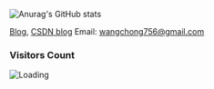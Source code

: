 ![Anurag's GitHub stats](https://github-readme-stats.vercel.app/api?username=2997ms)

[Blog](http://www.2997ms.com), [CSDN blog](https://blog.csdn.net/u010885899)
Email: wangchong756@gmail.com

### Visitors Count
<img align="left" src = "https://profile-counter.glitch.me/2997ms/count.svg" alt ="Loading">
